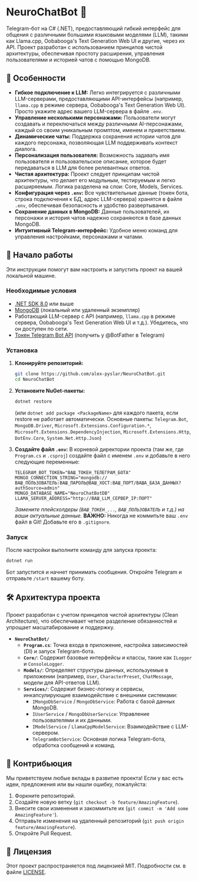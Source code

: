 ﻿# NeuroChatBot 💬

Telegram-бот на C\# (.NET), предоставляющий гибкий интерфейс для общения с различными большими языковыми моделями (LLM), такими как Llama.cpp, Oobabooga's Text Generation Web UI и другие, через их API. Проект разработан с использованием принципов чистой архитектуры, обеспечивая простоту расширения, управления пользователями и историей чатов с помощью MongoDB.

## 🌟 Особенности

  * **Гибкое подключение к LLM:** Легко интегрируется с различными LLM-серверами, предоставляющими API-интерфейсы (например, `llama.cpp` в режиме сервера, Oobabooga's Text Generation Web UI). Просто укажите адрес вашего LLM-сервера в файле `.env`.
  * **Управление несколькими персонажами:** Пользователи могут создавать и переключаться между различными AI-персонажами, каждый со своим уникальным промптом, именем и приветствием.
  * **Динамические чаты:** Поддержка сохранения истории чатов для каждого персонажа, позволяющая LLM поддерживать контекст диалога.
  * **Персонализация пользователя:** Возможность задавать имя пользователя и пользовательское описание, которое будет передаваться в LLM для более релевантных ответов.
  * **Чистая архитектура:** Проект следует принципам чистой архитектуры, что делает его модульным, тестируемым и легко расширяемым. Логика разделена на слои: Core, Models, Services.
  * **Конфигурация через `.env`:** Все чувствительные данные (токен бота, строка подключения к БД, адрес LLM-сервера) хранятся в файле `.env`, обеспечивая безопасность и удобство развертывания.
  * **Сохранение данных в MongoDB:** Данные пользователей, их персонажи и история чатов надежно сохраняются в базе данных MongoDB.
  * **Интуитивный Telegram-интерфейс:** Удобное меню команд для управления настройками, персонажами и чатами.

## 🚀 Начало работы

Эти инструкции помогут вам настроить и запустить проект на вашей локальной машине.

### Необходимые условия

  * [.NET SDK 8.0](https://dotnet.microsoft.com/download/dotnet/8.0) или выше
  * [MongoDB](https://www.mongodb.com/try/download/community) (локальный или удаленный экземпляр)
  * Работающий LLM-сервер с API (например, `llama.cpp` в режиме сервера, Oobabooga's Text Generation Web UI и т.д.). Убедитесь, что он доступен по сети.
  * [Токен Telegram Bot API](https://www.google.com/search?q=https://core.telegram.org/bots/api%23getting-updates) (получить у @BotFather в Telegram)

### Установка

1.  **Клонируйте репозиторий:**

    ```bash
    git clone https://github.com/alex-pyslar/NeuroChatBot.git
    cd NeuroChatBot
    ```

2.  **Установите NuGet-пакеты:**

    ```bash
    dotnet restore
    ```

    (или `dotnet add package <PackageName>` для каждого пакета, если restore не работает автоматически. Основные пакеты: `Telegram.Bot`, `MongoDB.Driver`, `Microsoft.Extensions.Configuration.*`, `Microsoft.Extensions.DependencyInjection`, `Microsoft.Extensions.Http`, `DotEnv.Core`, `System.Net.Http.Json`)

3.  **Создайте файл `.env`:**
    В корневой директории проекта (там же, где `Program.cs` и `.csproj`) создайте файл с именем `.env` и добавьте в него следующие переменные:

    ```env
    TELEGRAM_BOT_TOKEN="ВАШ_ТОКЕН_ТЕЛЕГРАМ_БОТА"
    MONGO_CONNECTION_STRING="mongodb://ВАШ_ПОЛЬЗОВАТЕЛЬ:ВАШ_ПАРОЛЬ@ВАШ_ХОСТ:ВАШ_ПОРТ/ВАША_БАЗА_ДАННЫХ?authSource=admin"
    MONGO_DATABASE_NAME="NeuroChatBotDB"
    LLAMA_SERVER_ADDRESS="http://ВАШ_LLM_СЕРВЕР_IP:ПОРТ"
    ```

    *Замените плейсхолдеры (`ВАШ_ТОКЕН_...`, `ВАШ_ПОЛЬЗОВАТЕЛЬ` и т.д.) на ваши актуальные данные.*
    **ВАЖНО:** Никогда не коммитьте ваш `.env` файл в Git\! Добавьте его в `.gitignore`.

### Запуск

После настройки выполните команду для запуска проекта:

```bash
dotnet run
```

Бот запустится и начнет принимать сообщения. Откройте Telegram и отправьте `/start` вашему боту.

## 🛠 Архитектура проекта

Проект разработан с учетом принципов чистой архитектуры (Clean Architecture), что обеспечивает четкое разделение обязанностей и упрощает масштабирование и поддержку.

  * **`NeuroChatBot/`**
      * **`Program.cs`**: Точка входа в приложение, настройка зависимостей (DI) и запуск Telegram-бота.
      * **`Core/`**: Содержит базовые интерфейсы и классы, такие как `ILogger` и `ConsoleLogger`.
      * **`Models/`**: Определяет структуры данных, используемые в приложении (например, `User`, `CharacterPreset`, `ChatMessage`, модели для API-ответов LLM).
      * **`Services/`**: Содержит бизнес-логику и сервисы, инкапсулирующие взаимодействие с внешними системами:
          * `IMongoDbService` / `MongoDbService`: Работа с базой данных MongoDB.
          * `IUserService` / `MongoDbUserService`: Управление пользователями и их данными.
          * `IModelService` / `LlamaCppModelService`: Взаимодействие с LLM-сервером.
          * `TelegramBotService`: Основная логика Telegram-бота, обработка сообщений и команд.

## 🤝 Контрибьюция

Мы приветствуем любые вклады в развитие проекта\! Если у вас есть идеи, предложения или вы нашли ошибку, пожалуйста:

1.  Форкните репозиторий.
2.  Создайте новую ветку (`git checkout -b feature/AmazingFeature`).
3.  Внесите свои изменения и закоммитьте их (`git commit -m 'Add some AmazingFeature'`).
4.  Отправьте изменения на удаленный репозиторий (`git push origin feature/AmazingFeature`).
5.  Откройте Pull Request.

## 📄 Лицензия

Этот проект распространяется под лицензией MIT. Подробности см. в файле [LICENSE](https://www.google.com/search?q=LICENSE).